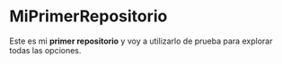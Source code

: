 # MiPrimerRepositorio
Este es mi **primer repositorio** y voy a utilizarlo de prueba para explorar todas las opciones.
